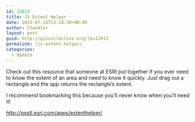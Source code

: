 ```yaml
---
id: 12013
title: JS Extent Helper
date: 2013-07-16T13:18:50+00:00
author: Chandler
layout: post
guid: http://giscollective.org/?p=12013
permalink: /js-extent-helper/
categories:
  - Update
---
```

Check out this resource that someone at ESRI put together if you ever need to know the extent of an area and need to know it quickly. Just drag out a rectangle and the app returns the rectangle&#8217;s extent.

I recommend bookmarking this because you&#8217;ll never know when you&#8217;ll need it!

<http://psstl.esri.com/apps/extenthelper/>